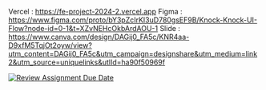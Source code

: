 Vercel : https://fe-project-2024-2.vercel.app
Figma : https://www.figma.com/proto/bY3pZcIrKI3uD780gsEF9B/Knock-Knock-UI-Flow?node-id=0-1&t=XZvNEHcOkbArdAOU-1
Slide : https://www.canva.com/design/DAGij0_FA5c/KNR4aa-D9xfM5TqjOt2oyw/view?utm_content=DAGij0_FA5c&utm_campaign=designshare&utm_medium=link2&utm_source=uniquelinks&utlId=ha90f50969f

[![Review Assignment Due Date](https://classroom.github.com/assets/deadline-readme-button-22041afd0340ce965d47ae6ef1cefeee28c7c493a6346c4f15d667ab976d596c.svg)](https://classroom.github.com/a/CeVLFQ6o)
